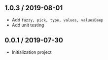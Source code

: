 1.0.3 / 2019-08-01
---

- Add `fuzzy, pick, type, values, valuesDeep`
- Add unit testing

0.0.1 / 2019-07-30
---

- Initialization project